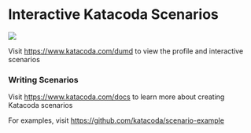 # Interactive Katacoda Scenarios

[![](http://shields.katacoda.com/katacoda/dumd/count.svg)](https://www.katacoda.com/dumd "Get your profile on Katacoda.com")

Visit https://www.katacoda.com/dumd to view the profile and interactive scenarios

### Writing Scenarios
Visit https://www.katacoda.com/docs to learn more about creating Katacoda scenarios

For examples, visit https://github.com/katacoda/scenario-example
